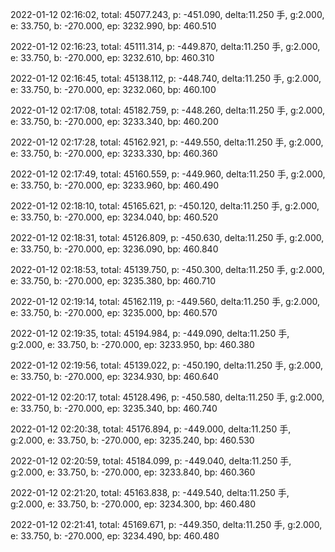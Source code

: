 2022-01-12 02:16:02, total: 45077.243, p: -451.090, delta:11.250 手, g:2.000, e: 33.750, b: -270.000, ep: 3232.990, bp: 460.510

2022-01-12 02:16:23, total: 45111.314, p: -449.870, delta:11.250 手, g:2.000, e: 33.750, b: -270.000, ep: 3232.610, bp: 460.310

2022-01-12 02:16:45, total: 45138.112, p: -448.740, delta:11.250 手, g:2.000, e: 33.750, b: -270.000, ep: 3232.060, bp: 460.100

2022-01-12 02:17:08, total: 45182.759, p: -448.260, delta:11.250 手, g:2.000, e: 33.750, b: -270.000, ep: 3233.340, bp: 460.200

2022-01-12 02:17:28, total: 45162.921, p: -449.550, delta:11.250 手, g:2.000, e: 33.750, b: -270.000, ep: 3233.330, bp: 460.360

2022-01-12 02:17:49, total: 45160.559, p: -449.960, delta:11.250 手, g:2.000, e: 33.750, b: -270.000, ep: 3233.960, bp: 460.490

2022-01-12 02:18:10, total: 45165.621, p: -450.120, delta:11.250 手, g:2.000, e: 33.750, b: -270.000, ep: 3234.040, bp: 460.520

2022-01-12 02:18:31, total: 45126.809, p: -450.630, delta:11.250 手, g:2.000, e: 33.750, b: -270.000, ep: 3236.090, bp: 460.840

2022-01-12 02:18:53, total: 45139.750, p: -450.300, delta:11.250 手, g:2.000, e: 33.750, b: -270.000, ep: 3235.380, bp: 460.710

2022-01-12 02:19:14, total: 45162.119, p: -449.560, delta:11.250 手, g:2.000, e: 33.750, b: -270.000, ep: 3235.000, bp: 460.570

2022-01-12 02:19:35, total: 45194.984, p: -449.090, delta:11.250 手, g:2.000, e: 33.750, b: -270.000, ep: 3233.950, bp: 460.380

2022-01-12 02:19:56, total: 45139.022, p: -450.190, delta:11.250 手, g:2.000, e: 33.750, b: -270.000, ep: 3234.930, bp: 460.640

2022-01-12 02:20:17, total: 45128.496, p: -450.580, delta:11.250 手, g:2.000, e: 33.750, b: -270.000, ep: 3235.340, bp: 460.740

2022-01-12 02:20:38, total: 45176.894, p: -449.000, delta:11.250 手, g:2.000, e: 33.750, b: -270.000, ep: 3235.240, bp: 460.530

2022-01-12 02:20:59, total: 45184.099, p: -449.040, delta:11.250 手, g:2.000, e: 33.750, b: -270.000, ep: 3233.840, bp: 460.360

2022-01-12 02:21:20, total: 45163.838, p: -449.540, delta:11.250 手, g:2.000, e: 33.750, b: -270.000, ep: 3234.300, bp: 460.480

2022-01-12 02:21:41, total: 45169.671, p: -449.350, delta:11.250 手, g:2.000, e: 33.750, b: -270.000, ep: 3234.490, bp: 460.480